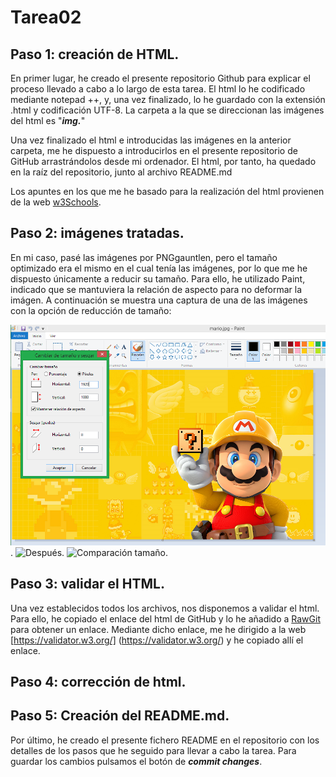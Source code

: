 # Tarea02

## Paso 1: creación de HTML.
En primer lugar, he creado el presente repositorio Github para explicar el proceso llevado a cabo a lo largo de esta tarea. El html lo he codificado mediante notepad ++, y, una vez finalizado, lo he guardado con la extensión .html y codificación UTF-8. La carpeta a la que se direccionan las imágenes del html es "**_img._**"

Una vez finalizado el html e introducidas las imágenes en la anterior carpeta, me he dispuesto a introducirlos en el presente repositorio de GitHub arrastrándolos desde mi ordenador. El html, por tanto, ha quedado en la raíz del repositorio, junto al archivo README.md

Los apuntes en los que me he basado para la realización del html provienen de la web [w3Schools](https://www.w3schools.com/).

## Paso 2: imágenes tratadas.
En mi caso, pasé las imágenes por PNGgauntlen, pero el tamaño optimizado era el mismo en el cual tenía las imágenes, por lo que me he dispuesto únicamente a reducir su tamaño. Para ello, he utilizado Paint, indicado que se mantuviera la relación de aspecto para no deformar la imágen. A continuación se muestra una captura de una de las imágenes con la opción de reducción de tamaño:

![Antes](/img/Captura_antes.PNG).
![Después](/img/Captura_después.PNG).
![Comparación tamaño](/img/Tamaño.comparación.PNG).

## Paso 3: validar el HTML.
Una vez establecidos todos los archivos, nos disponemos a validar el html. Para ello, he copiado el enlace del html de GitHub y lo he añadido a [RawGit](https://rawgit.com) para obtener un enlace. Mediante dicho enlace, me he dirigido a la web [https://validator.w3.org/] (https://validator.w3.org/) y he copiado allí el enlace.

## Paso 4: corrección de html.

## Paso 5: Creación del README.md.
Por último, he creado el presente fichero README en el repositorio con los detalles de los pasos que he seguido para llevar a cabo la tarea. Para guardar los cambios pulsamos el botón de **_commit changes_**.
